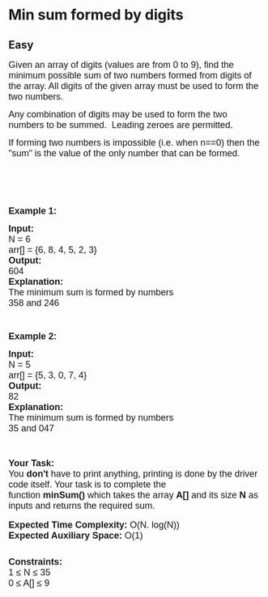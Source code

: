 # Min sum formed by digits
## Easy
<div class="problems_problem_content__Xm_eO"><p><span style="font-size:18px"><span style="font-family:arial,helvetica,sans-serif">Given an array of digits (values are from 0 to 9), find the minimum possible sum of two numbers formed from digits of the array. All digits of the given array must be used to form the two numbers.</span></span></p>

<p><span style="font-size:18px"><span style="font-family:arial,helvetica,sans-serif">Any combination of digits may be used to form the two numbers to be summed. &nbsp;Leading zeroes are permitted.</span></span></p>

<p><span style="font-size:18px"><span style="font-family:arial,helvetica,sans-serif">If forming two numbers is impossible (i.e. when n==0) then the "sum" is the value of the only number that can be formed.</span></span></p>

<p><br>
&nbsp;</p>

<p>&nbsp;</p>

<p><span style="font-size:18px"><span style="font-family:arial,helvetica,sans-serif"><strong>Example 1:</strong></span></span></p>

<pre><span style="font-size:18px"><span style="font-family:arial,helvetica,sans-serif"><strong>Input:</strong></span>
<span style="font-family:arial,helvetica,sans-serif">N = 6</span>
<span style="font-family:arial,helvetica,sans-serif">arr[] = {6, 8, 4, 5, 2, 3}
</span><strong><span style="font-family:arial,helvetica,sans-serif">Output:</span></strong>
<span style="font-family:arial,helvetica,sans-serif">604
</span><strong><span style="font-family:arial,helvetica,sans-serif">Explanation:</span></strong>
<span style="font-family:arial,helvetica,sans-serif">The minimum sum is formed by numbers </span>
<span style="font-family:arial,helvetica,sans-serif">358 and 246</span></span></pre>

<p>&nbsp;</p>

<p><span style="font-size:18px"><span style="font-family:arial,helvetica,sans-serif"><strong>Example 2:</strong></span></span></p>

<pre><span style="font-size:18px"><span style="font-family:arial,helvetica,sans-serif"><strong>Input:</strong></span>
<span style="font-family:arial,helvetica,sans-serif">N = 5</span>
<span style="font-family:arial,helvetica,sans-serif">arr[] = {5, 3, 0, 7, 4}</span>
<strong><span style="font-family:arial,helvetica,sans-serif">Output:</span></strong>
<span style="font-family:arial,helvetica,sans-serif">82</span>
<strong><span style="font-family:arial,helvetica,sans-serif">Explanation:</span></strong>
<span style="font-family:arial,helvetica,sans-serif">The minimum sum is formed by numbers </span>
<span style="font-family:arial,helvetica,sans-serif">35 and 047</span></span>
</pre>

<p><br>
<br>
<span style="font-size:18px"><span style="font-family:arial,helvetica,sans-serif"><strong>Your Task:</strong><br>
You <strong>don't</strong> have to print anything, printing is done by the driver code itself. Your task is to complete the function&nbsp;<strong>minSum()</strong>&nbsp;which takes the array <strong>A[]</strong> and its size <strong>N</strong><strong> </strong>as inputs and returns the required sum.</span></span><br>
<br>
<span style="font-size:18px"><span style="font-family:arial,helvetica,sans-serif"><strong>Expected Time Complexity: </strong>O(N. log(N))<br>
<strong>Expected Auxiliary Space: </strong>O(1)</span></span></p>

<p><br>
<span style="font-size:18px"><span style="font-family:arial,helvetica,sans-serif"><strong>Constraints:</strong></span><br>
<span style="font-family:arial,helvetica,sans-serif">1 ≤ N ≤ 35<br>
0 ≤ A[] ≤ 9</span></span></p>
</div>